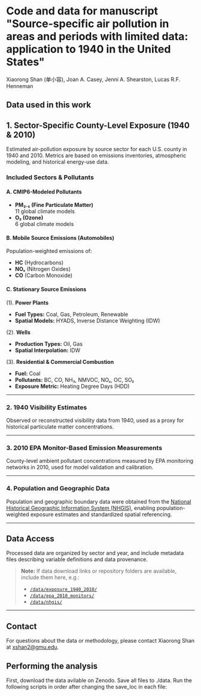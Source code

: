 # Code and data for manuscript "Source-specific air pollution in areas and periods with limited data: application to 1940 in the United States"

Xiaorong Shan (单小容), Joan A. Casey, Jenni A. Shearston, Lucas R.F. Henneman

## Data used in this work

## 1. Sector-Specific County-Level Exposure (1940 & 2010)

Estimated air-pollution exposure by source sector for each U.S. county in 1940 and 2010. Metrics are based on emissions inventories, atmospheric modeling, and historical energy-use data.

### Included Sectors & Pollutants

#### A. CMIP6-Modeled Pollutants
- **PM₂.₅ (Fine Particulate Matter)**  
  11 global climate models  
- **O₃ (Ozone)**  
  6 global climate models  

#### B. Mobile Source Emissions (Automobiles)
Population-weighted emissions of:
- **HC** (Hydrocarbons)  
- **NOₓ** (Nitrogen Oxides)  
- **CO** (Carbon Monoxide)  

#### C. Stationary Source Emissions

(1). **Power Plants**  
   - **Fuel Types:** Coal, Gas, Petroleum, Renewable  
   - **Spatial Models:** HYADS, Inverse Distance Weighting (IDW)  

(2). **Wells**  
   - **Production Types:** Oil, Gas  
   - **Spatial Interpolation:** IDW  

(3). **Residential & Commercial Combustion**  
   - **Fuel:** Coal  
   - **Pollutants:** BC, CO, NH₃, NMVOC, NOₓ, OC, SO₂  
   - **Exposure Metric:** Heating Degree Days (HDD)  

---

### 2. 1940 Visibility Estimates

Observed or reconstructed visibility data from 1940, used as a proxy for historical particulate matter concentrations.

---

### 3. 2010 EPA Monitor-Based Emission Measurements

County-level ambient pollutant concentrations measured by EPA monitoring networks in 2010, used for model validation and calibration.

---

### 4. Population and Geographic Data

Population and geographic boundary data were obtained from the [National Historical Geographic Information System (NHGIS)](https://www.nhgis.org/), enabling population-weighted exposure estimates and standardized spatial referencing.

---

## Data Access

Processed data are organized by sector and year, and include metadata files describing variable definitions and data provenance.

> **Note:** If data download links or repository folders are available, include them here, e.g.:
>
> - [`/data/exposure_1940_2010/`](./data/exposure_1940_2010)
> - [`/data/epa_2010_monitors/`](./data/epa_2010_monitors)
> - [`/data/nhgis/`](./data/nhgis)

---

## Contact

For questions about the data or methodology, please contact Xiaorong Shan at xshan2@gmu.edu.

## Performing the analysis

First, download the data avilable on Zenodo. Save all files to ./data. Run the following scripts in order after changing the save_loc in each file:
